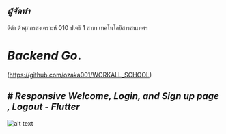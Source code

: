 ## ***ผู้จัดทำ***

ดีต้า ต้าศุภกรสงเคราะห์ 010 ป.ตรี 1 สาขา เทคโนโลยีสารสนเทศฯ

# ***Backend Go*.**



(https://github.com/ozaka001/WORKALL_SCHOOL)





## *# Responsive Welcome, Login, and Sign up page , Logout - Flutter*

![alt text](Flutter.gif)

